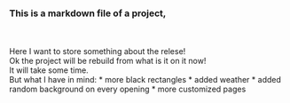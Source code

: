 ### This is a markdown file of a project,
<br>
<br>
Here I want to store something about the relese!
<br>
Ok the project will be rebuild from what is it on it now!
<br>
It will take some time.
<br>
But what I have in mind:
* more black rectangles
* added weather
* added random background on every opening
* more customized pages
